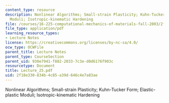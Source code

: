 ```yaml
---
content_type: resource
description: Nonlinear Algorithms; Small-strain Plasticity; Kuhn-Tucker Form; Elastic-plastic
  Moduli; Isotropic-kinematic Hardening
file: /courses/16-225-computational-mechanics-of-materials-fall-2003/2f18e330834b4c85a39d646c4e7a83ae_Lecture_25.pdf
file_type: application/pdf
learning_resource_types:
- Lecture Notes
license: https://creativecommons.org/licenses/by-nc-sa/4.0/
ocw_type: OCWFile
parent_title: Lecture Notes
parent_type: CourseSection
parent_uid: 930e7941-f882-2033-7c3e-d0d6176f903c
resourcetype: Document
title: Lecture_25.pdf
uid: 2f18e330-834b-4c85-a39d-646c4e7a83ae
---
```

Nonlinear Algorithms; Small-strain Plasticity; Kuhn-Tucker Form; Elastic-plastic Moduli; Isotropic-kinematic Hardening